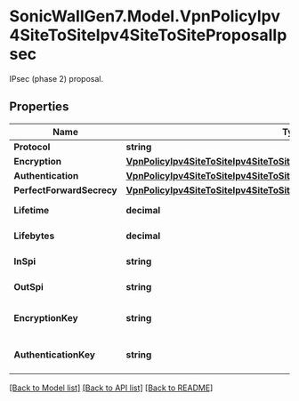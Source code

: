 # SonicWallGen7.Model.VpnPolicyIpv4SiteToSiteIpv4SiteToSiteProposalIpsec
IPsec (phase 2) proposal.

## Properties

Name | Type | Description | Notes
------------ | ------------- | ------------- | -------------
**Protocol** | **string** | Protocol. | [optional] 
**Encryption** | [**VpnPolicyIpv4SiteToSiteIpv4SiteToSiteProposalIpsecEncryption**](VpnPolicyIpv4SiteToSiteIpv4SiteToSiteProposalIpsecEncryption.md) |  | [optional] 
**Authentication** | [**VpnPolicyIpv4SiteToSiteIpv4SiteToSiteProposalIpsecAuthentication**](VpnPolicyIpv4SiteToSiteIpv4SiteToSiteProposalIpsecAuthentication.md) |  | [optional] 
**PerfectForwardSecrecy** | [**VpnPolicyIpv4SiteToSiteIpv4SiteToSiteProposalIpsecPerfectForwardSecrecy**](VpnPolicyIpv4SiteToSiteIpv4SiteToSiteProposalIpsecPerfectForwardSecrecy.md) |  | [optional] 
**Lifetime** | **decimal** | Life time (seconds). | [optional] 
**Lifebytes** | **decimal** | Life bytes (kb). | [optional] 
**InSpi** | **string** | Configure incoming SPI. | [optional] 
**OutSpi** | **string** | Configure outgoing SPI. | [optional] 
**EncryptionKey** | **string** | Configure encryption key. | [optional] 
**AuthenticationKey** | **string** | Configure authentication key. | [optional] 

[[Back to Model list]](../README.md#documentation-for-models) [[Back to API list]](../README.md#documentation-for-api-endpoints) [[Back to README]](../README.md)

